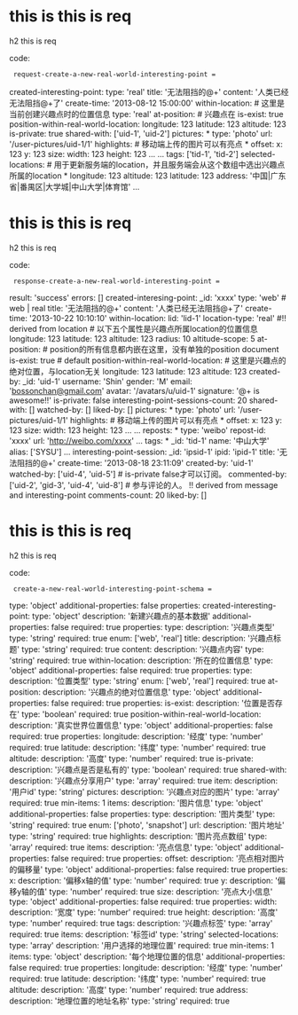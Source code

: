 # this is this is req

h2 this is req

code:

     request-create-a-new-real-world-interesting-point =
  created-interesting-point:
    type: 'real'
    title: '无法阻挡的@+'
    content: '人类已经无法阻挡@+了'
    create-time: '2013-08-12 15:00:00'
    within-location: # 这里是当前创建兴趣点时的位置信息
      type: 'real'
      at-position: # 兴趣点在
        is-exist: true
        position-within-real-world-location:
          longitude: 123
          latitude: 123
          altitude: 123
    is-private: true
    shared-with: ['uid-1', 'uid-2']
    pictures:
      * type: 'photo'
        url: '/user-pictures/uid-1/1'
        highlights: # 移动端上传的图片可以有亮点
          * offset:
              x: 123
              y: 123
            size:
              width: 123
              height: 123
          ...
      ...
    tags: ['tid-1', 'tid-2']
  selected-locations: # 用于更新服务端的location，并且服务端会从这个数组中选出兴趣点所属的location
    * longitude: 123
      altitude: 123
      latitude: 123
      address: '中国|广东省|番禺区|大学城|中山大学|体育馆'
    ...


# this is this is req

h2 this is req

code:

     response-create-a-new-real-world-interesting-point =
  result: 'success'
  errors: []
  created-interesing-point:
    _id: 'xxxx'
    type: 'web' # web | real
    title: '无法阻挡的@+'
    content: '人类已经无法阻挡@+了'
    create-time: '2013-10-22 10:10:10'
    within-location:
      lid: 'lid-1'
      location-type: 'real' #!! derived from location
      # 以下五个属性是兴趣点所属location的位置信息
      longitude: 123
      latitude: 123
      altitude: 123
      radius: 10
      altitude-scope: 5
      at-position: # position的所有信息都内嵌在这里，没有单独的position document
        is-exist: true # default
        position-within-real-world-location: # 这里是兴趣点的绝对位置，与location无关
          longitude: 123
          latitude: 123
          altitude: 123
    created-by:
      _id: 'uid-1'
      username: 'Shin'
      gender: 'M'
      email: 'bossonchan@gmail.com'
      avatar: '/avatars/u/uid-1'
      signature: '@+ is awesome!!'
    is-private: false
    interesting-point-sessions-count: 20 
    shared-with: []
    watched-by: []
    liked-by: []
    pictures:
      * type: 'photo'
        url: '/user-pictures/uid-1/1'
        highlights: # 移动端上传的图片可以有亮点
          * offset:
              x: 123
              y: 123
            size:
              width: 123
              height: 123
          ...
      ...
    reposts:
      * type: 'weibo'
        repost-id: 'xxxx'
        url: 'http://weibo.com/xxxx'
      ...
    tags:
      * _id: 'tid-1'
        name: '中山大学'
        alias: ['SYSU']
      ...
    interesting-point-session:
      _id: 'ipsid-1'
      ipid: 'ipid-1'
      title: '无法阻挡的@+'
      create-time: '2013-08-18 23:11:09'
      created-by: 'uid-1'
      watched-by: ['uid-4', 'uid-5'] # is-private false才可以订阅。
      commented-by: ['uid-2', 'gid-3', 'uid-4', 'uid-8'] # 参与评论的人。 !! derived from message and interesting-point
      comments-count: 20
      liked-by: []


# this is this is req

h2 this is req

code:

     create-a-new-real-world-interesting-point-schema =
  type: 'object'
  additional-properties: false
  properties:
    created-interesting-point:
      type: 'object'
      description: '新建兴趣点的基本数据'
      additional-properties: false
      required: true
      properties:
        type:
          description: '兴趣点类型'
          type: 'string'
          required: true
          enum: ['web', 'real']
        title:
          description: '兴趣点标题'
          type: 'string'
          required: true
        content:
          description: '兴趣点内容'
          type: 'string'
          required: true
        within-location:
          description: '所在的位置信息'
          type: 'object'
          additional-properties: false
          required: true
          properties:
            type:
              description: '位置类型'
              type: 'string'
              enum: ['web', 'real']
              required: true
            at-position:
              description: '兴趣点的绝对位置信息'
              type: 'object'
              additional-properties: false
              required: true
              properties:
                is-exist:
                  description: '位置是否存在'
                  type: 'boolean'
                  required: true
                position-within-real-world-location:
                  description: '真实世界位置信息'
                  type: 'object'
                  additional-properties: false
                  required: true
                  properties:
                    longitude:
                      description: '经度'
                      type: 'number'
                      required: true
                    latitude:
                      description: '纬度'
                      type: 'number'
                      required: true
                    altitude:
                      description: '高度'
                      type: 'number'
                      required: true
        is-private:
          description: '兴趣点是否是私有的'
          type: 'boolean'
          required: true
        shared-with:
          description: '兴趣点分享用户'
          type: 'array'
          required: true
          item:
            description: '用户id'
            type: 'string'
        pictures:
          description: '兴趣点对应的图片'
          type: 'array'
          required: true
          min-items: 1
          items:
            description: '图片信息'
            type: 'object'
            additional-properties: false
            properties:
              type:
                description: '图片类型'
                type: 'string'
                required: true
                enum: ['photo', 'snapshot']
              url:
                description: '图片地址'
                type: 'string'
                required: true
              highlights:
                description: '图片亮点数组'
                type: 'array'
                required: true
                items:
                  description: '亮点信息'
                  type: 'object'
                  additional-properties: false
                  required: true
                  properties:
                    offset:
                      description: '亮点相对图片的偏移量'
                      type: 'object'
                      additional-properties: false
                      required: true
                      properties:
                        x:
                          description: '偏移x轴的值'
                          type: 'number'
                          required: true
                        y:
                          description: '偏移y轴的值'
                          type: 'number'
                          required: true
                    size:
                      description: '亮点大小信息'
                      type: 'object'
                      additional-properties: false
                      required: true
                      properties:
                        width:
                          description: '宽度'
                          type: 'number'
                          required: true
                        height:
                          description: '高度'
                          type: 'number'
                          required: true
        tags:
          description: '兴趣点标签'
          type: 'array'
          required: true
          items:
            description: '标签id'
            type: 'string'
    selected-locations:
      type: 'array'
      description: '用户选择的地理位置'
      required: true
      min-items: 1
      items:
        type: 'object'
        description: '每个地理位置的信息'
        additional-properties: false
        required: true
        properties:
          longitude:
            description: '经度'
            type: 'number'
            required: true
          latitude:
            description: '纬度'
            type: 'number'
            required: true
          altitude:
            description: '高度'
            type: 'number'
            required: true
          address:
            description: '地理位置的地址名称'
            type: 'string'
            required: true


